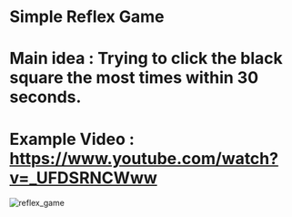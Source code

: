 # Simple Reflex Game 
# Main idea : Trying to click the black square the most times within 30 seconds.
# Example Video : https://www.youtube.com/watch?v=_UFDSRNCWww
![reflex_game](https://user-images.githubusercontent.com/72134391/109432554-cd7b1280-7a1c-11eb-94a6-b51cfe8c0839.png)
